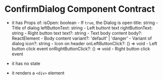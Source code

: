 # ConfirmDialog Component Contract

- it has Props of:
  isOpen: boolean - If `true`, the Dialog is open
  title: string - Title of dialog
  leftButtonText: string - Left buttont text
  rightButtonText: string - Right button text
  text?: string - Text body content 
  body?: ReactElement - Body content
  variant?: 'default' | 'danger' - Variant of dialog
  icon?: string - Icon on header
  onLeftButtonClick?: () => void - Left button click event
  onRightButtonClick?: () => void - Right button click event

- it has no state

- it renders a `<div>` element